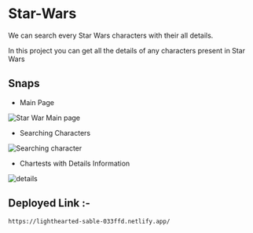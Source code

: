# Star-Wars
We can search every Star Wars characters with their all details.

In this project you can get all the details of any characters present in Star Wars

## Snaps

- Main Page

![Star War Main page](https://user-images.githubusercontent.com/76080960/192853485-b5191eb6-d2b3-42e5-a5dd-3952efc5615c.png)

- Searching Characters 

![Searching character](https://user-images.githubusercontent.com/76080960/192853926-79cca6f0-48b8-4c8a-b48c-a97599f5249f.png)

- Chartests with Details Information

![details](https://user-images.githubusercontent.com/76080960/192854165-c3b24794-05af-464f-8ca7-a5064dd0e412.png)


 ## Deployed Link :-
    https://lighthearted-sable-033ffd.netlify.app/
